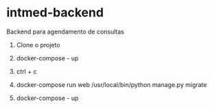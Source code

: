 # intmed-backend


Backend para agendamento de consultas

1. Clone o projeto

2. docker-compose - up

3. ctrl + c

4. docker-compose run web /usr/local/bin/python manage.py migrate

5. docker-compose - up
